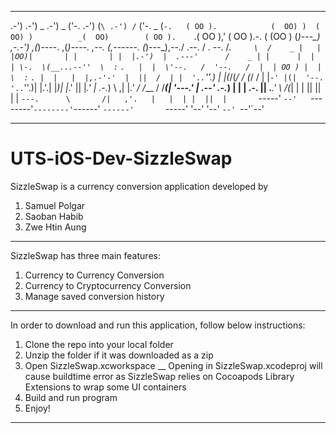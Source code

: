 ________________________________________________________________________________________________________


  .-')               .-') _    .-') _             ('-.          .-')     (`\ .-') /`  ('-.      _ (`-.  
 ( OO ).            (  OO) )  (  OO) )          _(  OO)        ( OO ).    `.( OO ),' ( OO ).-. ( (OO  ) 
(_)---\_)  ,-.-') ,(_)----. ,(_)----. ,--.     (,------.      (_)---\_),--./  .--.   / . --. /_.`     \ 
/    _ |   |  |OO)|       | |       | |  |.-')  |  .---'      /    _ | |      |  |   | \-.  \(__...--'' 
\  :` `.   |  |  \'--.   /  '--.   /  |  | OO ) |  |          \  :` `. |  |   |  |,.-'-'  |  ||  /  | | 
 '..`''.)  |  |(_/(_/   /   (_/   /   |  |`-' |(|  '--.        '..`''.)|  |.'.|  |_)\| |_.'  ||  |_.' | 
.-._)   \ ,|  |_.' /   /___  /   /___(|  '---.' |  .--'       .-._)   \|         |   |  .-.  ||  .___.' 
\       /(_|  |   |        ||        ||      |  |  `---.      \       /|   ,'.   |   |  | |  ||  |      
 `-----'   `--'   `--------'`--------'`------'  `------'       `-----' '--'   '--'   `--' `--'`--'      

________________________________________________________________________________________________________

# UTS-iOS-Dev-SizzleSwap

SizzleSwap is a currency conversion application developed by

1) Samuel Polgar
2) Saoban Habib
3) Zwe Htin Aung
________________________________________________________________________________________________________

SizzleSwap has three main features:

1) Currency to Currency Conversion
2) Currency to Cryptocurrency Conversion
3) Manage saved conversion history

________________________________________________________________________________________________________

In order to download and run this application, follow below instructions:

1) Clone the repo into your local folder
2) Unzip the folder if it was downloaded as a zip
3) Open SizzleSwap.xcworkspace
   \__  Opening in SizzleSwap.xcodeproj will cause buildtime error as SizzleSwap relies on Cocoapods Library Extensions to wrap some UI containers
4) Build and run program
5) Enjoy! 

________________________________________________________________________________________________________
